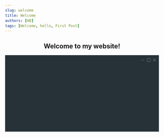 ```yaml
---
slug: welcome
title: Welcome
authors: [HB]
tags: [Welcome, hello, First Post]
---
```


## <center>Welcome to my website!</center>

![happy coding](../../static/img/happycode.gif)
